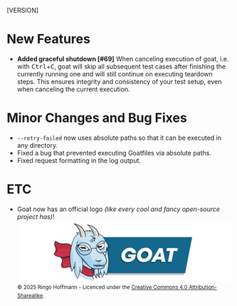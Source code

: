 [VERSION]

# New Features

- **Added graceful shutdown [#69]**
  When canceling execution of goat, i.e. with <kbd>Ctrl</kbd>+<kbd>C</kbd>, goat will skip all
  subsequent test cases after finishing the currently running one and will still continue on executing teardown steps.
  This ensures integrity and consistency of your test setup, even when canceling the current execution.

# Minor Changes and Bug Fixes

- `--retry-failed` now uses absolute paths so that it can be executed in any directory.
- Fixed a bug that prevented executing Goatfiles via absolute paths.
- Fixed request formatting in the log output.

# ETC

- Goat now has an official logo *(like every cool and fancy open-source project has)*!    
  ![](https://raw.githubusercontent.com/studio-b12/goat/refs/heads/main/.github/media/banner.png)
  <sup>© 2025 Ringo Hoffmann - Licenced under the [Creative Commons 4.0 Attribution-Sharealike](https://creativecommons.org/licenses/by-sa/4.0).</sup>
